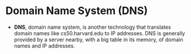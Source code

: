 # Domain Name System (DNS)

* **DNS**, domain name system, is another technology that translates domain names like cs50.harvard.edu to IP addresses. DNS is generally provided by a server nearby, with a big table in its memory, of domain names and IP addresses.
